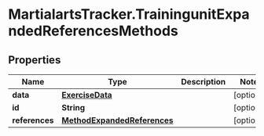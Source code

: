 # MartialartsTracker.TrainingunitExpandedReferencesMethods

## Properties
Name | Type | Description | Notes
------------ | ------------- | ------------- | -------------
**data** | [**ExerciseData**](ExerciseData.md) |  | [optional] 
**id** | **String** |  | [optional] 
**references** | [**MethodExpandedReferences**](MethodExpandedReferences.md) |  | [optional] 


